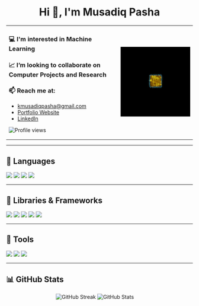 <h1 align="center">Hi 👋, I'm Musadiq Pasha</h1>

<table>
  <tr>
    <td width="60%">
      <h3>💻 I'm interested in Machine Learning</h3>
      <h3>📈 I’m looking to collaborate on Computer Projects and Research</h3>
      <h3>📫 Reach me at:</h3>
      <ul>
        <li><a href="mailto:kmusadiqpasha@gmail.com">kmusadiqpasha@gmail.com</a></li>
        <li><a href="https://musadiqpasha.netlify.app" target="_blank">Portfolio Website</a></li>
        <li><a href="https://www.linkedin.com/in/kmusadiqpasha" target="_blank">LinkedIn</a></li>
      </ul>
      <p>
        <img src="https://komarev.com/ghpvc/?username=musadiqpasha&label=Profile%20views&color=0e75b6&style=flat" alt="Profile views" />
      </p>
    </td>
    <td width="40%" align="center">
      <img src="https://github.com/MusadiqPasha/MusadiqPasha/blob/main/main-gif.gif" alt="GIF" width="250" />
    </td>
  </tr>
</table>

---

## 🧠 Languages

<p>
  <img src="https://img.shields.io/badge/Python-3776AB?style=for-the-badge&logo=python&logoColor=white" />
  <img src="https://img.shields.io/badge/C-00599C?style=for-the-badge&logo=c&logoColor=white" />
  <img src="https://img.shields.io/badge/C++-00599C?style=for-the-badge&logo=c%2B%2B&logoColor=white" />
  <img src="https://img.shields.io/badge/Java-007396?style=for-the-badge&logo=java&logoColor=white" />
</p>

---

## 🧰 Libraries & Frameworks

<p>
  <img src="https://img.shields.io/badge/TensorFlow-FF6F00?style=for-the-badge&logo=TensorFlow&logoColor=white" />
  <img src="https://img.shields.io/badge/Selenium-43B02A?style=for-the-badge&logo=Selenium&logoColor=white" />
  <img src="https://img.shields.io/badge/Numpy-777BB4?style=for-the-badge&logo=numpy&logoColor=white" />
  <img src="https://img.shields.io/badge/Pandas-2C2D72?style=for-the-badge&logo=pandas&logoColor=white" />
  <img src="https://img.shields.io/badge/scikit_learn-F7931E?style=for-the-badge&logo=scikit-learn&logoColor=white" />
</p>

---

## 🔧 Tools

<p>
  <img src="https://img.shields.io/badge/VS_Code-0078D4?style=for-the-badge&logo=visual%20studio%20code&logoColor=white" />
  <img src="https://img.shields.io/badge/Google_Colab-F9AB00?style=for-the-badge&logo=google%20colab&logoColor=white" />
  <img src="https://img.shields.io/badge/Git-F05032?style=for-the-badge&logo=git&logoColor=white" />
</p>

---

## 📊 GitHub Stats

<p align="center">
  
  <img width="45%" src="https://github-readme-streak-stats.herokuapp.com/?user=MusadiqPasha" alt="GitHub Streak" />
  <img width="45%" src="https://github-readme-stats.vercel.app/api?username=MusadiqPasha&show_icons=true&locale=en" alt="GitHub Stats" style="margin-right: 5%;"/>
</p>


